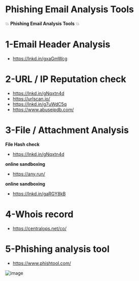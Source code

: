 # Phishing Email Analysis Tools


💥 **Phishing Email Analysis Tools** 💥

# 1-Email Header Analysis
- https://lnkd.in/gxaGmWcg

# 2-URL / IP Reputation check
- https://lnkd.in/gNqxtn4d
- https://urlscan.io/
- https://lnkd.in/g7uWdC5q
- https://www.abuseipdb.com/

# 3-File / Attachment Analysis
**File Hash check**
- https://lnkd.in/gNqxtn4d

**online sandboxing**
- https://any.run/

**online sandboxing**
- https://lnkd.in/gaRGY8kB

# 4-Whois record
- https://centralops.net/co/

# 5-Phishing analysis tool
- https://www.phishtool.com/


![image](https://user-images.githubusercontent.com/41551654/211623061-d2257d1d-1934-4842-ae25-5b845876001d.png)
